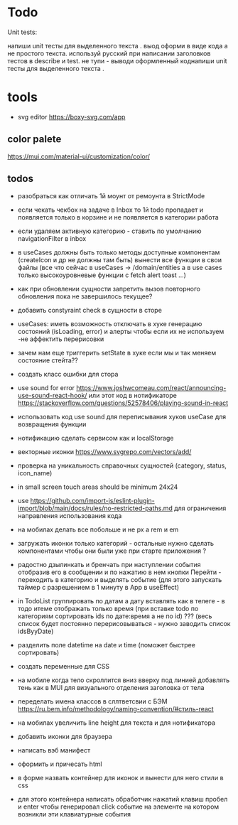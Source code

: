 # Todo

Unit tests:

напиши unit тесты для выделенного текста .
выод оформи в виде кода а не простого текста.
используй русский при написании заголовков тестов в describe и test.
не тупи - выводи оформленный коднапиши unit тесты для выделенного текста .

# tools

-   svg editor https://boxy-svg.com/app

## color palete

https://mui.com/material-ui/customization/color/

## todos

-   разобраться как отличать 1й моунт от ремоунта в StrictMode

-   если чекать чекбох на задаче в Inbox то 1й todo пропадает и появляется только в корзине и не появляется в категории работа

-   если удаляем активную категорию - ставить по умолчанию navigationFilter в inbox

-   в useCases должны быть только методы доступные компонентам (createIcon и др не должны там быть) вынести все функции в свои файлы (все что сейчас в useCases -> /domain/entities а в use cases только высокоуровневые функции с fetch alert toast ...)

-   как при обновлении сущности запретить вызов повторного обновления пока не завершилось текущее?
-   добавить constyraint check в сущности в сторе

-   useCases: иметь возможность отключать в хуке генерацию состояний (isLoading, error) и алерты чтобы если их не используем -не аффектить перерисовки

-   зачем нам еще триггерить setState в хуке если мы и так меняем состояние стейта??
-   создать класс ошибки для стора
-   use sound for error https://www.joshwcomeau.com/react/announcing-use-sound-react-hook/ или этот код в нотификаторе https://stackoverflow.com/questions/52578406/playing-sound-in-react
-   использовать код use sound для переписывания хуков useCase для возвращения функции
-   нотификацию сделать сервисом как и localStorage
-   векторные иконки https://www.svgrepo.com/vectors/add/
-   проверка на уникальность справочных сущностей (category, status, icon_name)
-   in small screen touch areas should be minimum 24x24
-   use https://github.com/import-js/eslint-plugin-import/blob/main/docs/rules/no-restricted-paths.md для ограничения направления использования кода

-   на мобилах делать все побольше и не px а rem и em

-   загружать иконки только категорий - остальные нужно сделать компонентами чтобы они были уже при старте приложения ?

-   радостно дзылинкать и бренчать при наступлении события отобразив его в сообщении и по нажатию в нем кнопки Перейти - переходить в категорию и выделять событие (для этого запускать таймер с разрешением в 1 минуту в Арр в useEffect)

-   in TodoList группировать по датам а дату вставлять как в телеге - в тодо итеме отображать только время (при вставке todo по категориям сортировать ids по дате:время а не по id) ??? (весь список будет постоянно перерисовываться - нужно заводить список idsByyDate)

-   разделить поле datetime на date и time (поможет быстрее сортировать)

-   создать переменные для CSS
-   на мобиле когда тело скроллится вниз вверху под линией добавлять тень как в MUI для визуального отделения заголовка от тела
-   переделать имена классов в сллтветсвии с БЭМ https://ru.bem.info/methodology/naming-convention/#стиль-react
-   на мобилах увеличить line height для текста и для нотификатора
-   добавить иконки для браузера
-   написать вэб манифест
-   оформить и причесать html
-   в форме назвать контейнер для иконок и вынести для него стили в css
-   для этого контейнера написать обработчик нажатий клавиш пробел и enter чтобы генерировал click событие на элементе на котором возникли эти клавиатурные события
